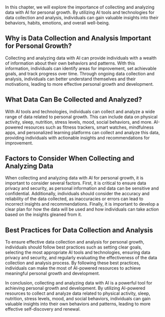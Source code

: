 
In this chapter, we will explore the importance of collecting and analyzing data with AI for personal growth. By utilizing AI tools and technologies for data collection and analysis, individuals can gain valuable insights into their behaviors, habits, emotions, and overall well-being.

Why is Data Collection and Analysis Important for Personal Growth?
------------------------------------------------------------------

Collecting and analyzing data with AI can provide individuals with a wealth of information about their own behaviors and patterns. With this information, individuals can identify areas for improvement, set achievable goals, and track progress over time. Through ongoing data collection and analysis, individuals can better understand themselves and their motivations, leading to more effective personal growth and development.

What Data Can Be Collected and Analyzed?
----------------------------------------

With AI tools and technologies, individuals can collect and analyze a wide range of data related to personal growth. This can include data on physical activity, sleep, nutrition, stress levels, mood, social behaviors, and more. AI-powered resources such as fitness trackers, smart watches, mindfulness apps, and personalized learning platforms can collect and analyze this data, providing individuals with actionable insights and recommendations for improvement.

Factors to Consider When Collecting and Analyzing Data
------------------------------------------------------

When collecting and analyzing data with AI for personal growth, it is important to consider several factors. First, it is critical to ensure data privacy and security, as personal information and data can be sensitive and confidential. Additionally, individuals should consider the accuracy and reliability of the data collected, as inaccuracies or errors can lead to incorrect insights and recommendations. Finally, it is important to develop a clear plan for how the data will be used and how individuals can take action based on the insights gleaned from it.

Best Practices for Data Collection and Analysis
-----------------------------------------------

To ensure effective data collection and analysis for personal growth, individuals should follow best practices such as setting clear goals, selecting the most appropriate AI tools and technologies, ensuring data privacy and security, and regularly evaluating the effectiveness of the data collection and analysis process. By following these best practices, individuals can make the most of AI-powered resources to achieve meaningful personal growth and development.

In conclusion, collecting and analyzing data with AI is a powerful tool for achieving personal growth and development. By utilizing AI-powered resources to collect and analyze data related to physical activity, sleep, nutrition, stress levels, mood, and social behaviors, individuals can gain valuable insights into their own behaviors and patterns, leading to more effective self-discovery and renewal.
